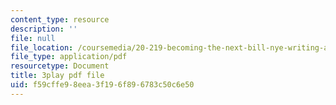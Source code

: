 ```yaml
---
content_type: resource
description: ''
file: null
file_location: /coursemedia/20-219-becoming-the-next-bill-nye-writing-and-hosting-the-educational-show-january-iap-2015/f59cffe98eea3f196f896783c50c6e50_TXkB42FCriU.pdf
file_type: application/pdf
resourcetype: Document
title: 3play pdf file
uid: f59cffe9-8eea-3f19-6f89-6783c50c6e50
---
```

